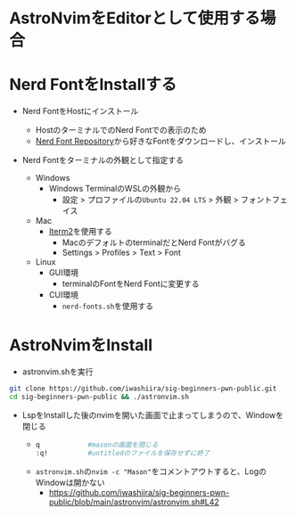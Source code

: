 # AstroNvimをEditorとして使用する場合

# Nerd FontをInstallする

- Nerd FontをHostにインストール
  - HostのターミナルでのNerd Fontでの表示のため
  - [Nerd Font Repository](https://github.com/ryanoasis/nerd-fonts)から好きなFontをダウンロードし、インストール

- Nerd Fontをターミナルの外観として指定する
   - Windows
     - Windows TerminalのWSLの外観から
       - 設定 > プロファイルの`Ubuntu 22.04 LTS` > 外観 > フォントフェイス
   - Mac
     - [Iterm2](https://iterm2.com/)を使用する
       - MacのデフォルトのterminalだとNerd Fontがバグる
       - Settings > Profiles > Text > Font
   - Linux
     - GUI環境
       - terminalのFontをNerd Fontに変更する
     - CUI環境
       - `nerd-fonts.sh`を使用する
 
# AstroNvimをInstall

- astronvim.shを実行

```bash
git clone https://github.com/iwashiira/sig-beginners-pwn-public.git
cd sig-beginners-pwn-public && ./astronvim.sh
```
- LspをInstallした後のnvimを開いた画面で止まってしまうので、Windowを閉じる
  - ```bash
    q            #masonの画面を閉じる
    :q!          #untitledのファイルを保存せずに終了
    ```
  - `astronvim.sh`の`nvim -c "Mason"`をコメントアウトすると、LogのWindowは開かない
    - https://github.com/iwashiira/sig-beginners-pwn-public/blob/main/astronvim/astronvim.sh#L42
